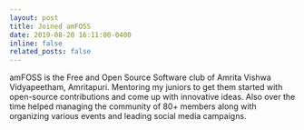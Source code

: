 ```yaml
---
layout: post
title: Joined amFOSS
date: 2019-08-20 16:11:00-0400
inline: false
related_posts: false
---
```


amFOSS is the Free and Open Source Software club of Amrita Vishwa Vidyapeetham, Amritapuri. Mentoring my juniors to get them started with open-source contributions and come up with innovative ideas. Also over the time helped managing the community of 80+ members along with organizing various events and leading social media campaigns.